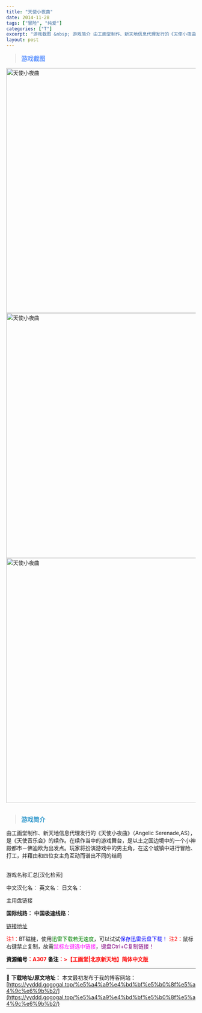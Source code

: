 ```yaml
---
title: "天使小夜曲"
date: 2014-11-28
tags: ["冒险", "纯爱"]
categories: ["T"]
excerpt: "游戏截图 &nbsp; 游戏简介 由工画堂制作、新天地信息代理发行的《天使小夜曲》（Angelic Serenade,AS），是《天使音乐会》的续作。在续作当中的游戏舞台，是以土之国边境中的一个小神殿都市－佛迪欧为出发点。玩家将扮演游戏中的男主角，在这个城镇中进行冒险、打工，并藉由和四位女主角互动而&hellip;"
layout: post
---
```


<div>
<blockquote><b><span style="font-size: 12pt; color: #6699ff;">游戏截图</span></b></blockquote>
<div><img title="点击放大" src="https://yyddd.gogogal.top/wp-content/uploads/2025/04/20250430_6811fd0349705.webp" alt="天使小夜曲" width="650" /></div>
<div><img title="点击放大" src="https://yyddd.gogogal.top/wp-content/uploads/2025/04/20250430_6811fd04a9ba2.webp" alt="天使小夜曲" width="650" /></div>
<div><img title="点击放大" src="https://yyddd.gogogal.top/wp-content/uploads/2025/04/20250430_6811fd0618e0e.webp" alt="天使小夜曲" width="650" /></div>
&nbsp;
<blockquote><b><span style="font-size: 12pt; color: #3399cc;">游戏简介</span></b></blockquote>
<div>由工画堂制作、新天地信息代理发行的《天使小夜曲》（Angelic Serenade,AS），是《天使音乐会》的续作。在续作当中的游戏舞台，是以土之国边境中的一个小神殿都市－佛迪欧为出发点。玩家将扮演游戏中的男主角，在这个城镇中进行冒险、打工，并藉由和四位女主角互动而谱出不同的结局</div>
&nbsp;

游戏名称汇总[汉化检索]

中文汉化名：
英文名：
日文名：
</div>
<div class="panel panel-primary">
<div class="panel-heading">主用盘链接</div>
<div class="panel-body">

<b>国际线路：</b>
<b>中国极速线路：</b>

<!--wechatfans start-->

<a href="https://pan.xunlei.com/s/VOSS2QzuuTe8My1yDjMx3WbxA1?pwd=qwri#">链接地址</a>

<!--wechatfans end-->
<span style="color: #ff0000;">注1：</span>BT磁链，使用<span style="color: #008000;">迅雷下载若无速度</span>，可以试试<span style="color: #0000ff;">保存迅雷云盘下载！</span>
<span style="color: #ff0000;">注2：</span>鼠标右键禁止复制，故需<span style="color: #ff00ff;">鼠标左键选中链接</span>，<span style="color: #800080;">键盘Ctrl+C复制链接！</span>

</div>
<div class="panel-footer"><span style="color: #ff0000;"><b><span style="color: #000000;">资源编号</span>：A307</b></span>
<span style="color: #ff0000;"><b><span style="color: #000000;">备注</span>：&gt;【工画堂|北京新天地】简体中文版</b></span></div>
</div>

---
📖 **下载地址/原文地址：** 本文最初发布于我的博客网站：[https://yyddd.gogogal.top/%e5%a4%a9%e4%bd%bf%e5%b0%8f%e5%a4%9c%e6%9b%b2/](https://yyddd.gogogal.top/%e5%a4%a9%e4%bd%bf%e5%b0%8f%e5%a4%9c%e6%9b%b2/)
